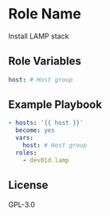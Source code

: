 # Role Name

Install LAMP stack

## Role Variables

```yml
host: # Host group
```

## Example Playbook

```yml
- hosts: '{{ host }}'
  become: yes
  vars:
    host: # Host group
  roles:
    - dev01d.lamp
```

## License

GPL-3.0
